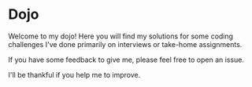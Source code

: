 # Dojo

Welcome to my dojo! Here you will find my solutions for some coding challenges I've done primarily on interviews or take-home assignments.

If you have some feedback to give me, please feel free to open an issue.

I'll be thankful if you help me to improve.
